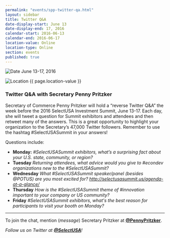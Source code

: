 ```yaml
---
permalink: "events/spp-twitter-qa.html"
layout: sidebar
title: Twitter Q&A
date-display-start: June 13
date-display-end: 17, 2016
calendar-start: 2016-06-13
calendar-end: 2016-06-17
location-value: Online
location-type: Online
section: events
published: true
---
```



![Date](https://google.github.io/material-design-icons/action/svg/design/ic_event_24px.svg "Date") June 13-17, 2016

![Location](http://google.github.io/material-design-icons/social/svg/design/ic_location_city_24px.svg "Location") {{ page.location-value }}

### Twitter Q&A with Secretary Penny Pritzker

Secretary of Commerce Penny Pritzker will hold a “reverse Twitter Q&A” the week before the 2016 SelectUSA Investment Summit, June 13-17. Each day, she will tweet a question for Summit exhibitors and attendees and then retweet many of the answers. This is a great opportunity to highlight your organization to the Secretary’s 47,000 Twitter followers. Remember to use the hashtag #SelectUSASummit in your answers!

Questions include:

* **Monday:** _#SelectUSASummit exhibitors, what’s a surprising fact about your U.S. state, community, or region?_
* **Tuesday** _Returning attendees, what advice would you give to #econdev organizations new to the #SelectUSASummit?_
* **Wednesday** _What #SelectUSASummit speaker/panel (besides @POTUS) are you most excited for? http://selectusasummit.us/agenda-at-a-glance/_
* **Thursday** _How is the #SelectUSASummit theme of #innovation important to your company or US community?_
* **Friday** _#SelectUSASummit exhibitors, what's the best reason for participants to visit your booth on Monday?_

------

To join the chat, mention (_message_) Secretary Pritzker at [**@PennyPritzker**](https://twitter.com/PennyPritzker).

_Follow us on Twitter at [**@SelectUSA**](https://twitter.com/SelectUSA)!_
